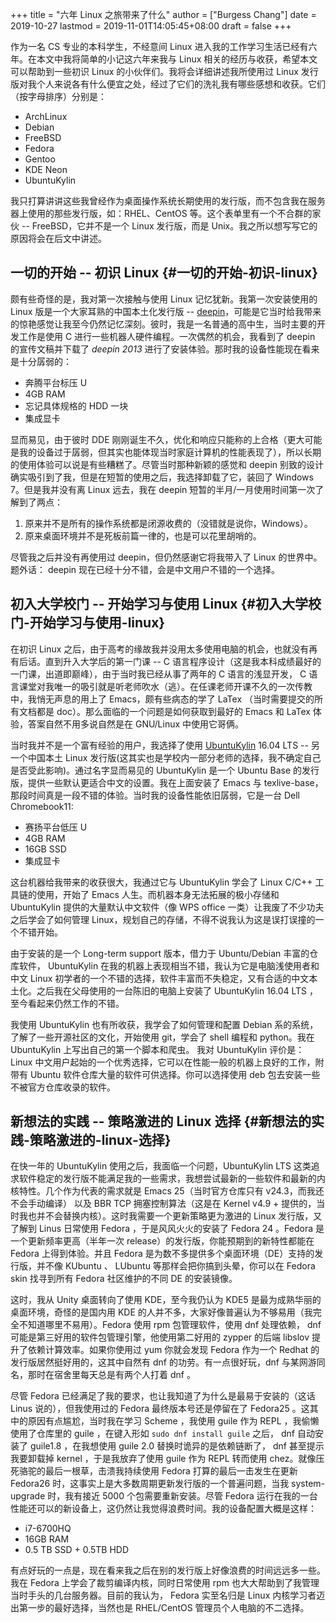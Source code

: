 +++
title = "六年 Linux 之旅带来了什么"
author = ["Burgess Chang"]
date = 2019-10-27
lastmod = 2019-11-01T14:05:45+08:00
draft = false
+++

作为一名 CS 专业的本科学生，不经意间 Linux 进入我的工作学习生活已经有六年。在本文中我将简单的小记这六年来我与 Linux 相关的经历与收获，希望本文可以帮助到一些初识 Linux 的小伙伴们。我将会详细讲述我所使用过 Linux 发行版对我个人来说各有什么便宜之处，经过了它们的洗礼我有哪些感想和收获。它们（按字母排序）分别是：

-   ArchLinux
-   Debian
-   FreeBSD
-   Fedora
-   Gentoo
-   KDE Neon
-   UbuntuKylin

我只打算讲讲这些我曾经作为桌面操作系统长期使用的发行版，而不包含我在服务器上使用的那些发行版，如：RHEL、CentOS 等。这个表单里有一个不合群的家伙 -- FreeBSD，它并不是一个 Linux 发行版，而是 Unix。我之所以想写写它的原因将会在后文中讲述。


## 一切的开始 -- 初识 Linux {#一切的开始-初识-linux}

颇有些奇怪的是，我对第一次接触与使用 Linux 记忆犹新。我第一次安装使用的 Linux 版是一个大家耳熟的中国本土化发行版 -- [deepin](https://www.deepin.org/)，可能是它当时给我带来的惊艳感觉让我至今仍然记忆深刻。彼时，我是一名普通的高中生，当时主要的开发工作是使用 C 进行一些机器人硬件编程。一次偶然的机会，我看到了 deepin 的宣传文稿并下载了 _deepin 2013_
进行了安装体验。那时我的设备性能现在看来是十分孱弱的：

-   奔腾平台标压 U
-   4GB RAM
-   忘记具体规格的 HDD 一块
-   集成显卡

显而易见，由于彼时 DDE 刚刚诞生不久，优化和响应只能称的上合格（更大可能是我的设备过于孱弱，但其实也能体现当时家庭计算机的性能表现了），所以长期的使用体验可以说是有些糟糕了。尽管当时那种新颖的感觉和 deepin 别致的设计确实吸引到了我，但是在短暂的使用之后，我选择卸载了它，装回了 Windows 7。但是我并没有离 Linux 远去，我在
deepin 短暂的半月/一月使用时间第一次了解到了两点：

1.  原来并不是所有的操作系统都是闭源收费的（没错就是说你，Windows）。
2.  原来桌面环境并不是死板前篇一律的，也是可以花里胡哨的。

尽管我之后并没有再使用过 deepin，但仍然感谢它将我带入了 Linux 的世界中。题外话：
deepin 现在已经十分不错，会是中文用户不错的一个选择。


## 初入大学校门 -- 开始学习与使用 Linux {#初入大学校门-开始学习与使用-linux}

在初识 Linux 之后，由于高考的缘故我并没用太多使用电脑的机会，也就没有再有后话。直到升入大学后的第一门课 -- C 语言程序设计（这是我本科成绩最好的一门课，出道即巅峰），由于当时我已经从事了两年的 C 语言的浅显开发， C 语言课堂对我唯一的吸引就是听老师吹水（逃）。在任课老师开课不久的一次传教中，我悄无声息的用上了 Emacs，颇有些病态的学了 LaTex （当时需要提交的所有文档都是 doc）。那么面临的一个问题是如何获取到最好的 Emacs 和 LaTex 体验，答案自然不用多说自然是在 GNU/Linux 中使用它哥俩。

当时我并不是一个富有经验的用户，我选择了使用 [UbuntuKylin](https://www.ubuntukylin.com) 16.04 LTS -- 另一个中国本土 Linux 发行版(这其实也是学校内一部分老师的选择，我不确定自己是否受此影响)。通过名字显而易见的 UbuntuKylin 是一个 Ubuntu Base 的发行版，提供一些默认更适合中文的设置。我在上面安装了 Emacs 与 texlive-base，那段时间真是一段不错的体验。当时我的设备性能依旧孱弱，它是一台 Dell Chromebook11:

-   赛扬平台低压 U
-   4GB RAM
-   16GB SSD
-   集成显卡

这台机器给我带来的收获很大，我通过它与 UbuntuKylin 学会了 Linux C/C++ 工具链的使用，开始了 Emacs 人生。而机器本身无法拓展的极小存储和 UbuntuKylin 提供的大量默认中文软件（像 WPS office 一类）让我废了不少功夫之后学会了如何管理 Linux，规划自己的存储，不得不说我认为这是误打误撞的一个不错开始。

由于安装的是一个 Long-term support 版本，借力于 Ubuntu/Debian 丰富的仓库软件，
UbuntuKylin 在我的机器上表现相当不错，我认为它是电脑浅使用者和中文 Linux 初学者的一个不错的选择，软件丰富而不失稳定，又有合适的中文本土化。之后我在父母使用的一台陈旧的电脑上安装了 UbuntuKylin 16.04 LTS ，至今看起来仍然工作的不错。

我使用 UbuntuKylin 也有所收获，我学会了如何管理和配置 Debian 系的系统，了解了一些开源社区的文化，开始使用 git，学会了 shell 编程和 python。我在 UbuntuKylin 上写出自己的第一个脚本和爬虫。 我对 UbuntuKylin  评价是： Linux 中文用户起始的一个优秀选择，它可以在性能一般的机器上良好的工作，附带有 Ubuntu 软件仓库大量的软件可供选择。你可以选择使用 deb 包去安装一些不被官方仓库收录的软件。


## 新想法的实践 -- 策略激进的 Linux 选择 {#新想法的实践-策略激进的-linux-选择}

在快一年的 UbuntuKylin 使用之后，我面临一个问题，UbuntuKylin LTS 这类追求软件稳定的发行版不能满足我的一些需求，我想尝试最新的一些软件和最新的内核特性。几个作为代表的需求就是 Emacs 25（当时官方仓库只有 v24.3，而我还不会手动编译） 以及 BBR TCP 拥塞控制算法（这是在 Kernel v4.9 + 提供的，当时我也并不会替换内核）。这时我需要一个更新策略更为激进的 Linux 发行版，又了解到 Linus 日常使用 Fedora ，于是风风火火的安装了 Fedora 24 。Fedora 是一个更新频率更高（半年一次 release）的发行版，你能预期到的新特性都能在 Fedora 上得到体验。并且 Fedora 是为数不多提供多个桌面环境（DE）支持的发行版，并不像 KUbuntu 、 LUbuntu 等那样会把你搞到头晕，你可以在 Fedora
skin 找寻到所有 Fedora 社区维护的不同 DE 的安装镜像。

这时，我从 Unity 桌面转向了使用 KDE，至今我仍认为 KDE5 是最为成熟华丽的桌面环境，奇怪的是国内用 KDE 的人并不多，大家好像普遍认为不够易用（我完全不知道哪里不易用）。Fedora 使用 rpm 包管理软件，使用 dnf 处理依赖， dnf 可能是第三好用的软件包管理引擎，他使用第二好用的 zypper 的后端 libslov 提升了依赖计算效率。如果你使用过
yum 你就会发现 Fedora 作为一个 Redhat 的发行版居然挺好用的，这其中自然有 dnf 的功劳。有一点很好玩，dnf 与某网游同名，那时在宿舍里每天总是有两个人打着 dnf 。

尽管 Fedora 已经满足了我的要求，也让我知道了为什么是最易于安装的（这话 Linus 说的），但我使用过的 Fedora 最终版本号还是停留在了 Fedora25 。这其中的原因有点尴尬，当时我在学习 Scheme ，我使用 guile 作为 REPL ，我偷懒使用了仓库里的 guile ，在键入形如 `sudo dnf install guile` 之后， dnf 自动安装了 guile1.8 ，在我想使用
guile 2.0 替换时诡异的是依赖链断了， dnf 甚至提示我要卸载掉 kernel ，于是我放弃了使用 guile 作为 REPL 转而使用 chez。就像压死骆驼的最后一根草，击溃我持续使用
Fedora 打算的最后一击发生在更新 Fedora26 时，这事实上是大多数周期更新发行版的一个普遍问题，当我 system-upgrade 时，我有接近 5000 个包需要重新安装。尽管 Fedora
运行在我的一台性能还可以的新设备上，这仍然让我觉得浪费时间。我的设备配置大概是这样：

-   i7-6700HQ
-   16GB RAM
-   0.5 TB SSD + 0.5TB HDD

有点好玩的一点是，现在看来我之后在别的发行版上好像浪费的时间远远多一些。我在
Fedora 上学会了裁剪编译内核，同时日常使用 rpm 也大大帮助到了我管理当时手头的几台服务器。目前的我认为， Fedora 实至名归是 Linux 内核学习者迈出第一步的最好选择，当然也是 RHEL/CentOS 管理员个人电脑的不二选择。
